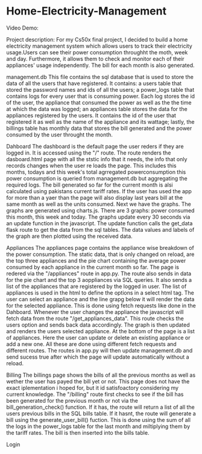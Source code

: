 # Home-Electricity-Management
Video Demo: 

Project description: 
For my Cs50x final project, I decided to build a home electricity management system which allows users to track their electricity usage.Users can see their power consumption throughht the moth, week and day. Furthermore, it allows them to check and monitor each of their appliances' usage independently. The bill for each month is also generated. 

management.db
This file contains the sql database that is used to store the data of all the users that have registered. It contains: a users table that stored the password names and ids of all the users; a power_logs table that contains logs for every user that is consuming power. Each log stores the id of the user, the appliance that consumed the power as well as the the time at which the data was logged; an appliances table stores the data for the appliances registered by the users. It contains the id of the user that registered it as well as the name of the appliance and its wattage; lastly, the billings table has monthly data that stores the bill generated and the power consumed by the user throught the month. 

Dahboard
The dashboard is the default page the user reders if they are logged in. It is accessed using the "/" route. The route renders the dasboard.html page with all the ststic info that it needs, the info that only records changes when the user re loads the page. This includes this months, todays and this week's total agrregated powerconsumption this power consumption is queried from management.db but aggregating the required logs. The bill generated so far for the current month is alsi calculated using pakistans current tariff rates. If the user has used the app for more than a yaer than the page will also display last years bill at the same month as well as the units consumed. 
Next we have the graphs. The graphs are generated using charts.js. There are 3 graphs: power consumed this month, this week and today. The graphs update every 30 seconds via an update function in the javascript. The update function calls the get_data flask route to get the data from the sql tables. The data values and labels of the graph are then plotted using the received data. 

Appliances
The appliances page contains the appliance wise breakdown of the power consumption. The static data, that is only changed on reload, are the top three appliances and the pie chart containing the average power consumed by each appliance in the current month so far. The page is redered via the "/appliances" route in app.py. The route also sends in data for the pie chart and the top 3 aoppliances via SQL queries. It also sends a list of the appliances that are registered by the logged in user. The list of appliances is used in the html to define the options in a select html tag. The user can select an appliance and the line grapg below it will render the data for the selected appliance. This is done using fetch requests like done in the Dahboard. Whenever the user changes the appliance the javascript will fetch data from the route "/get_appliances_data". This route checks the users option and sends back data accordingly. The graph is then updated and renders the users selected appliance. 
At the bottom of the page is a list of appliances. Here the user can update or delete an existing appliance or add a new one. All these are done using different fetch requests and different routes. The routes in app.py will then update management.db and send sucess true after which the page will update automatically without a reload.

Billing
The billings page shows the bills of all the previous months as well as wether the user has payed the bill yet or not. This page does not have the exact iplementation i hoped for, but it id satisfoactory considering my current knowledge. The "/billing" route first checks to see if the bill has been generated for the previous month or not via the bill_generation_check() function. If it has, the route will return a list of all the users previous bills in the SQL bills table. If it hasnt, the route will generate a bill using the generate_user_bill() fuction. This is done using the sum of all the logs in the power_logs table for the last month and miltiplying them by the tariff rates. The bill is then inserted into the bills table. 

Login 




